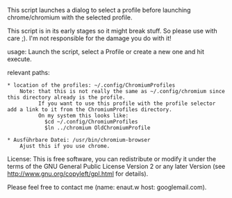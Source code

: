 This script launches a dialog to select a profile before launching chrome/chromium with the selected profile.

This script is in its early stages so it might break stuff. So please use with care ;). I'm not responsible for the damage you do with it!

usage:
    Launch the script, select a Profile or create a new one and hit execute.

relevant paths:

    * location of the profiles: ~/.config/ChromiumProfiles
        Note: that this is not really the same as ~/.config/chromium since this directory already is the profile.
              If you want to use this profile with the profile selector add a link to it from the ChromiumProfiles directory.
              On my system this looks like:
                $cd ~/.config/ChromiumProfiles
                $ln ../chromium OldChromiumProfile

    * Ausführbare Datei: /usr/bin/chromium-browser
        Ajust this if you use chrome.

License:
    This is free software, you can redistribute or modify it under the terms of the GNU General Public License Version 2 or any later Version (see http://www.gnu.org/copyleft/gpl.html for details). 

Please feel free to contact me (name: enaut.w host: googlemail.com).
